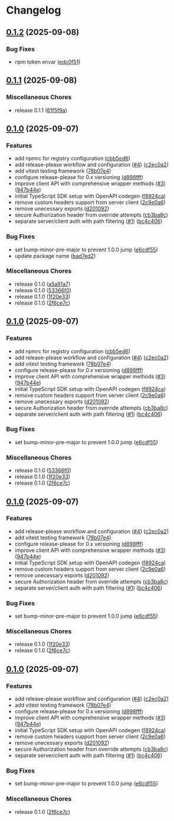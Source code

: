# Changelog

## [0.1.2](https://github.com/beamform/js-sdk/compare/js-sdk-v0.1.1...js-sdk-v0.1.2) (2025-09-08)


### Bug Fixes

* npm token envar ([edc0f51](https://github.com/beamform/js-sdk/commit/edc0f51df406421e6f3e8ee5d6cd1bfd9c1a09d1))

## [0.1.1](https://github.com/beamform/js-sdk/compare/js-sdk-v0.1.0...js-sdk-v0.1.1) (2025-09-08)


### Miscellaneous Chores

* release 0.1.1 ([61f5f9a](https://github.com/beamform/js-sdk/commit/61f5f9a82f9b06278347317d611b1106c14f96f9))

## [0.1.0](https://github.com/beamform/js-sdk/compare/js-sdk-v0.1.0...js-sdk-v0.1.0) (2025-09-07)


### Features

* add npmrc for registry configuration ([cbb5ed6](https://github.com/beamform/js-sdk/commit/cbb5ed67a9a0e5ec9a39d81a9b4ebcb56cf506e4))
* add release-please workflow and configuration ([#4](https://github.com/beamform/js-sdk/issues/4)) ([c2ec0a2](https://github.com/beamform/js-sdk/commit/c2ec0a21f6918cfc52a0a69b3e18f67efe740cc4))
* add vitest testing framework ([78b07e4](https://github.com/beamform/js-sdk/commit/78b07e48b808b8d3cf1973cf1c814d4cd17fb385))
* configure release-please for 0.x versioning ([d898fff](https://github.com/beamform/js-sdk/commit/d898fffbac12cea3ec31ebb3eee3e4460e41abbc))
* improve client API with comprehensive wrapper methods ([#3](https://github.com/beamform/js-sdk/issues/3)) ([947b44e](https://github.com/beamform/js-sdk/commit/947b44e68a768d8a696c7623bf6b5621ab8b2bca))
* initial TypeScript SDK setup with OpenAPI codegen ([f8924ca](https://github.com/beamform/js-sdk/commit/f8924ca63ade9c799f9052fc2fe4ae53595efcd2))
* remove custom headers support from server client ([2c9e0a6](https://github.com/beamform/js-sdk/commit/2c9e0a6b4c08e8eacf7038a6ec711f04fa83e12c))
* remove unecessary exports ([d201092](https://github.com/beamform/js-sdk/commit/d2010927c9ee1188b2b2491c14f84998211ba930))
* secure Authorization header from override attempts ([cb3ba8c](https://github.com/beamform/js-sdk/commit/cb3ba8c25d9882a4e11d2ced0cceb593e41fe8d9))
* separate server/client auth with path filtering ([#1](https://github.com/beamform/js-sdk/issues/1)) ([bc4c406](https://github.com/beamform/js-sdk/commit/bc4c4065c7ef9d12dc6559070aaf3a3de73740bc))


### Bug Fixes

* set bump-minor-pre-major to prevent 1.0.0 jump ([e6cdf55](https://github.com/beamform/js-sdk/commit/e6cdf554bfd773f49d068db797a0ea76abf0ca8c))
* update package name ([bad7ed2](https://github.com/beamform/js-sdk/commit/bad7ed29ed6271750e0e969e8648f5ff9d767433))


### Miscellaneous Chores

* release 0.1.0 ([a5a91a7](https://github.com/beamform/js-sdk/commit/a5a91a704f7062f841e11754d663c695af26ed87))
* release 0.1.0 ([53366f0](https://github.com/beamform/js-sdk/commit/53366f047d8d7b80a687944b8e214d425dc79652))
* release 0.1.0 ([1f20e33](https://github.com/beamform/js-sdk/commit/1f20e339a9e4505a0545e8a004687362c688f28a))
* release 0.1.0 ([2f6ce7c](https://github.com/beamform/js-sdk/commit/2f6ce7ce7a199e6c2b09dc273625b662aabd1ede))

## [0.1.0](https://github.com/beamform/js-sdk/compare/js-sdk-v0.1.0...js-sdk-v0.1.0) (2025-09-07)


### Features

* add npmrc for registry configuration ([cbb5ed6](https://github.com/beamform/js-sdk/commit/cbb5ed67a9a0e5ec9a39d81a9b4ebcb56cf506e4))
* add release-please workflow and configuration ([#4](https://github.com/beamform/js-sdk/issues/4)) ([c2ec0a2](https://github.com/beamform/js-sdk/commit/c2ec0a21f6918cfc52a0a69b3e18f67efe740cc4))
* add vitest testing framework ([78b07e4](https://github.com/beamform/js-sdk/commit/78b07e48b808b8d3cf1973cf1c814d4cd17fb385))
* configure release-please for 0.x versioning ([d898fff](https://github.com/beamform/js-sdk/commit/d898fffbac12cea3ec31ebb3eee3e4460e41abbc))
* improve client API with comprehensive wrapper methods ([#3](https://github.com/beamform/js-sdk/issues/3)) ([947b44e](https://github.com/beamform/js-sdk/commit/947b44e68a768d8a696c7623bf6b5621ab8b2bca))
* initial TypeScript SDK setup with OpenAPI codegen ([f8924ca](https://github.com/beamform/js-sdk/commit/f8924ca63ade9c799f9052fc2fe4ae53595efcd2))
* remove custom headers support from server client ([2c9e0a6](https://github.com/beamform/js-sdk/commit/2c9e0a6b4c08e8eacf7038a6ec711f04fa83e12c))
* remove unecessary exports ([d201092](https://github.com/beamform/js-sdk/commit/d2010927c9ee1188b2b2491c14f84998211ba930))
* secure Authorization header from override attempts ([cb3ba8c](https://github.com/beamform/js-sdk/commit/cb3ba8c25d9882a4e11d2ced0cceb593e41fe8d9))
* separate server/client auth with path filtering ([#1](https://github.com/beamform/js-sdk/issues/1)) ([bc4c406](https://github.com/beamform/js-sdk/commit/bc4c4065c7ef9d12dc6559070aaf3a3de73740bc))


### Bug Fixes

* set bump-minor-pre-major to prevent 1.0.0 jump ([e6cdf55](https://github.com/beamform/js-sdk/commit/e6cdf554bfd773f49d068db797a0ea76abf0ca8c))


### Miscellaneous Chores

* release 0.1.0 ([53366f0](https://github.com/beamform/js-sdk/commit/53366f047d8d7b80a687944b8e214d425dc79652))
* release 0.1.0 ([1f20e33](https://github.com/beamform/js-sdk/commit/1f20e339a9e4505a0545e8a004687362c688f28a))
* release 0.1.0 ([2f6ce7c](https://github.com/beamform/js-sdk/commit/2f6ce7ce7a199e6c2b09dc273625b662aabd1ede))

## [0.1.0](https://github.com/beamform/js-sdk/compare/js-sdk-v0.1.0...js-sdk-v0.1.0) (2025-09-07)


### Features

* add release-please workflow and configuration ([#4](https://github.com/beamform/js-sdk/issues/4)) ([c2ec0a2](https://github.com/beamform/js-sdk/commit/c2ec0a21f6918cfc52a0a69b3e18f67efe740cc4))
* add vitest testing framework ([78b07e4](https://github.com/beamform/js-sdk/commit/78b07e48b808b8d3cf1973cf1c814d4cd17fb385))
* configure release-please for 0.x versioning ([d898fff](https://github.com/beamform/js-sdk/commit/d898fffbac12cea3ec31ebb3eee3e4460e41abbc))
* improve client API with comprehensive wrapper methods ([#3](https://github.com/beamform/js-sdk/issues/3)) ([947b44e](https://github.com/beamform/js-sdk/commit/947b44e68a768d8a696c7623bf6b5621ab8b2bca))
* initial TypeScript SDK setup with OpenAPI codegen ([f8924ca](https://github.com/beamform/js-sdk/commit/f8924ca63ade9c799f9052fc2fe4ae53595efcd2))
* remove custom headers support from server client ([2c9e0a6](https://github.com/beamform/js-sdk/commit/2c9e0a6b4c08e8eacf7038a6ec711f04fa83e12c))
* remove unecessary exports ([d201092](https://github.com/beamform/js-sdk/commit/d2010927c9ee1188b2b2491c14f84998211ba930))
* secure Authorization header from override attempts ([cb3ba8c](https://github.com/beamform/js-sdk/commit/cb3ba8c25d9882a4e11d2ced0cceb593e41fe8d9))
* separate server/client auth with path filtering ([#1](https://github.com/beamform/js-sdk/issues/1)) ([bc4c406](https://github.com/beamform/js-sdk/commit/bc4c4065c7ef9d12dc6559070aaf3a3de73740bc))


### Bug Fixes

* set bump-minor-pre-major to prevent 1.0.0 jump ([e6cdf55](https://github.com/beamform/js-sdk/commit/e6cdf554bfd773f49d068db797a0ea76abf0ca8c))


### Miscellaneous Chores

* release 0.1.0 ([1f20e33](https://github.com/beamform/js-sdk/commit/1f20e339a9e4505a0545e8a004687362c688f28a))
* release 0.1.0 ([2f6ce7c](https://github.com/beamform/js-sdk/commit/2f6ce7ce7a199e6c2b09dc273625b662aabd1ede))

## [0.1.0](https://github.com/beamform/js-sdk/compare/js-sdk-v0.1.0...js-sdk-v0.1.0) (2025-09-07)


### Features

* add release-please workflow and configuration ([#4](https://github.com/beamform/js-sdk/issues/4)) ([c2ec0a2](https://github.com/beamform/js-sdk/commit/c2ec0a21f6918cfc52a0a69b3e18f67efe740cc4))
* add vitest testing framework ([78b07e4](https://github.com/beamform/js-sdk/commit/78b07e48b808b8d3cf1973cf1c814d4cd17fb385))
* configure release-please for 0.x versioning ([d898fff](https://github.com/beamform/js-sdk/commit/d898fffbac12cea3ec31ebb3eee3e4460e41abbc))
* improve client API with comprehensive wrapper methods ([#3](https://github.com/beamform/js-sdk/issues/3)) ([947b44e](https://github.com/beamform/js-sdk/commit/947b44e68a768d8a696c7623bf6b5621ab8b2bca))
* initial TypeScript SDK setup with OpenAPI codegen ([f8924ca](https://github.com/beamform/js-sdk/commit/f8924ca63ade9c799f9052fc2fe4ae53595efcd2))
* remove custom headers support from server client ([2c9e0a6](https://github.com/beamform/js-sdk/commit/2c9e0a6b4c08e8eacf7038a6ec711f04fa83e12c))
* remove unecessary exports ([d201092](https://github.com/beamform/js-sdk/commit/d2010927c9ee1188b2b2491c14f84998211ba930))
* secure Authorization header from override attempts ([cb3ba8c](https://github.com/beamform/js-sdk/commit/cb3ba8c25d9882a4e11d2ced0cceb593e41fe8d9))
* separate server/client auth with path filtering ([#1](https://github.com/beamform/js-sdk/issues/1)) ([bc4c406](https://github.com/beamform/js-sdk/commit/bc4c4065c7ef9d12dc6559070aaf3a3de73740bc))


### Bug Fixes

* set bump-minor-pre-major to prevent 1.0.0 jump ([e6cdf55](https://github.com/beamform/js-sdk/commit/e6cdf554bfd773f49d068db797a0ea76abf0ca8c))


### Miscellaneous Chores

* release 0.1.0 ([2f6ce7c](https://github.com/beamform/js-sdk/commit/2f6ce7ce7a199e6c2b09dc273625b662aabd1ede))
